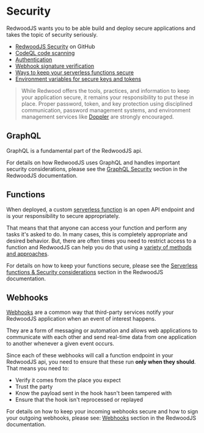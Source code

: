 # Security

RedwoodJS wants you to be able build and deploy secure applications and takes the topic of security seriously.

* [RedwoodJS Security](https://github.com/redwoodjs/redwood/security) on GitHub
* [CodeQL code scanning](https://github.com/features/security)
* [Authentication](/docs/authentication)
* [Webhook signature verification](/docs/webhooks)
* [Ways to keep your serverless functions secure](/docs/serverless-functions#security-considerations)
* [Environment variables for secure keys and tokens](/docs/environment-variables)

> While Redwood offers the tools, practices, and information to keep your application secure, it remains your responsibility to put these in place. Proper password, token, and key protection using disciplined communication, password management systems, and environment management services like [Doppler](https://www.doppler.com) are strongly encouraged.

## GraphQL

GraphQL is a fundamental part of the RedwoodJS api. 

For details on how RedwoodJS uses GraphQL and handles important security considerations, please see the [GraphQL Security](/docs/graphql#security) section in the RedwoodJS documentation.

## Functions

When deployed, a custom [serverless function](/docs/serverless-functions) is an open API endpoint and is your responsibility to secure appropriately.

That means that that anyone can access your function and perform any tasks it's asked to do. In many cases, this is completely appropriate and desired behavior. But, there are often times you need to restrict access to a function and RedwoodJS can help you do that using a [variety of methods and approaches](/docs/serverless-functions#security-considerations).

For details on how to keep your functions secure, please see the [Serverless functions & Security considerations](/docs/serverless-functions#security-considerations) section in the RedwoodJS documentation.

## Webhooks

[Webhooks](/docs/webhooks) are a common way that third-party services notify your RedwoodJS application when an event of interest happens. 

They are a form of messaging or automation and allows web applications to communicate with each other and send real-time data from one application to another whenever a given event occurs.

Since each of these webhooks will call a function endpoint in your RedwoodJS api, you need to ensure that these run **only when they should**. That means you need to:

* Verify it comes from the place you expect
* Trust the party 
* Know the payload sent in the hook hasn't been tampered with
* Ensure that the hook isn't reprocessed or replayed 

For details on how to keep your incoming webhooks secure and how to sign your outgoing webhooks, please see: [Webhooks](/docs/webhooks) section in the RedwoodJS documentation.
